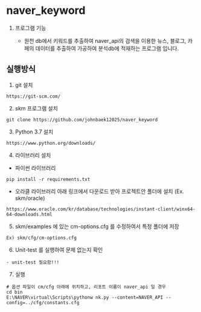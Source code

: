 # naver_keyword
1. 프로그램 기능

     - 원천 db에서 키워드를 추출하여 naver_api의 검색을 이용한 뉴스, 블로그, 카페의 데이터를 추출하여 가공하여 분석db에 적재하는 프로그램 입니다.

## 실행방식

1. git 설치
```
https://git-scm.com/
```

2. skm 프로그램 설치
```
git clone https://github.com/johnbaek12025/naver_keyword
```

3. Python 3.7 설치
```
https://www.python.org/downloads/
```

4. 라이브러리 설치
- 파이썬 라이브러리
```
pip install -r requirements.txt
```

- 오라클 라이브러리
아래 링크에서 다운로드 받아 프로젝트안 폴더에 설치 (Ex. skm/oracle)
```
https://www.oracle.com/kr/database/technologies/instant-client/winx64-64-downloads.html
```

5. skm/examples 에 있는 cm-options.cfg 를 수정하여서 특정 폴더에 저장
```
Ex) skm/cfg/cm-options.cfg
```

6. Unit-test 를 실행하여 문제 없는지 확인
```
- unit-test 필요함!!!
```

7. 실행
```
# 옵션 파일이 cm/cfg 아래에 위치하고, 리포트 이름이 naver_api 일 경우
cd bin
E:\NAVER\virtual\Scripts\pythonw nk.py --content=NAVER_API --config=../cfg/constants.cfg
```
